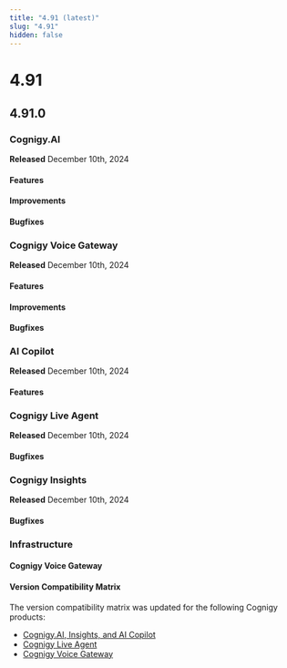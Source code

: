 ```yaml
---
title: "4.91 (latest)"
slug: "4.91"
hidden: false
---
```


# 4.91

## 4.91.0

### Cognigy.AI

**Released** December 10th, 2024

#### Features


#### Improvements


#### Bugfixes



### Cognigy Voice Gateway

**Released** December 10th, 2024

#### Features


#### Improvements


#### Bugfixes


### AI Copilot

**Released** December 10th, 2024

#### Features


### Cognigy Live Agent

**Released** December 10th, 2024

#### Bugfixes


### Cognigy Insights

**Released** December 10th, 2024

#### Bugfixes


### Infrastructure

#### Cognigy Voice Gateway


#### Version Compatibility Matrix

The version compatibility matrix was updated for the following Cognigy products:

- [Cognigy.AI, Insights, and AI Copilot](../ai/installation/version-compatibility-matrix.md)
- [Cognigy Live Agent](../live-agent/installation/deployment/version-compatibility-matrix.md)
- [Cognigy Voice Gateway](../voice-gateway/installation/version-compatibility-matrix.md)